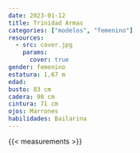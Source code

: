 ```yaml
---
date: 2023-01-12
title: Trinidad Armas
categories: ["modelos", "femenino"]
resources:
  - src: cover.jpg
    params:
      cover: true
gender: femenino
estatura: 1,67 m
edad:
busto: 83 cm
cadera: 98 cm
cintura: 71 cm
ojos: Marrones 
habilidades: Bailarina 
---
```


{{< measurements >}}